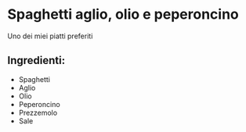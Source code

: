 # Spaghetti  aglio, olio e peperoncino
Uno dei miei piatti preferiti
## Ingredienti: 
* Spaghetti
* Aglio
* Olio
* Peperoncino 
* Prezzemolo
* Sale
